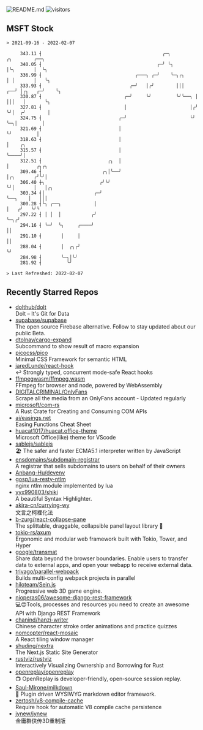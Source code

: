 ![README.md](https://github.com/Gerhut/Gerhut/workflows/README.md/badge.svg)
![visitors](https://visitors.vercel.app/Gerhut/Gerhut?token=8cf69d1f6813d272ef062726b6070c9be4ff72038cfe5a7ded7384a8da65d866)

## MSFT Stock

```
> 2021-09-16 - 2022-02-07

     343.11 ┤                                            ╭─╮            ╭╮        ╭──╮                           
     340.05 ┤                                          ╭─╯ ╰╮           │╰╮       │  ╰╮                          
     336.99 ┤                                  ╭───╮ ╭─╯    ╰─╮╭╮       │ │       │   ╰╮                         
     333.93 ┤                                ╭─╯   │╭╯        │││    ╭──╯ │╭╮   ╭─╯    ╰╮                        
     330.87 ┤                              ╭─╯     ╰╯         ╰╯╰──╮ │    │││   │       ╰╮                       
     327.81 ┤                              │                       │╭╯    ╰╯│  ╭╯        │                       
     324.75 ┤                            ╭─╯                       ╰╯       ╰─╮│         │                       
     321.69 ┤                            │                                    ╰╯         │                       
     318.63 ┤                            │                                               │    ╭╮                 
     315.57 ┤                            │                                               ╰────╯│                 
     312.51 ┤                        ╭╮  │                                                     │          ╭╮╭╮   
     309.46 ┤                      ╭╮│╰──╯                                                     │╭╮       ╭╯╰╯│   
     306.40 ┼╮                    ╭╯╰╯                                                         ╰╯│       │   │╭╮ 
     303.34 ┤│                  ╭─╯                                                              ╰──╮    │   │││ 
     300.28 ┤╰╮ ╭──╮            │                                                                   │   ╭╯   ╰╯╰ 
     297.22 ┤ │ │  │           ╭╯                                                                   ╰─╮╭╯        
     294.16 ┤ ╰─╯  ╰╮     ╭────╯                                                                      ││         
     291.10 ┤       │     │                                                                           ││         
     288.04 ┤       │  ╭╮╭╯                                                                           ╰╯         
     284.98 ┤       ╰─╮│╰╯                                                                                       
     281.92 ┤         ╰╯                                                                                         

> Last Refreshed: 2022-02-07
```

## Recently Starred Repos

- [dolthub/dolt](https://github.com/dolthub/dolt)  
  Dolt – It's Git for Data
- [supabase/supabase](https://github.com/supabase/supabase)  
  The open source Firebase alternative. Follow to stay updated about our public Beta.
- [dtolnay/cargo-expand](https://github.com/dtolnay/cargo-expand)  
  Subcommand to show result of macro expansion
- [picocss/pico](https://github.com/picocss/pico)  
  Minimal CSS Framework for semantic HTML
- [jaredLunde/react-hook](https://github.com/jaredLunde/react-hook)  
  ↩ Strongly typed, concurrent mode-safe React hooks
- [ffmpegwasm/ffmpeg.wasm](https://github.com/ffmpegwasm/ffmpeg.wasm)  
  FFmpeg for browser and node, powered by WebAssembly
- [DIGITALCRIMINAL/OnlyFans](https://github.com/DIGITALCRIMINAL/OnlyFans)  
  Scrape all the media from an OnlyFans account - Updated regularly
- [microsoft/com-rs](https://github.com/microsoft/com-rs)  
  A Rust Crate for Creating and Consuming COM APIs
- [ai/easings.net](https://github.com/ai/easings.net)  
  Easing Functions Cheat Sheet
- [huacat1017/huacat.office-theme](https://github.com/huacat1017/huacat.office-theme)  
  Microsoft Office(like) theme for VScode
- [sablejs/sablejs](https://github.com/sablejs/sablejs)  
  🏖️ The safer and faster ECMA5.1 interpreter written by JavaScript
- [ensdomains/subdomain-registrar](https://github.com/ensdomains/subdomain-registrar)  
  A registrar that sells subdomains to users on behalf of their owners
- [Anbang-Hu/devenv](https://github.com/Anbang-Hu/devenv)  
- [gosp/lua-resty-ntlm](https://github.com/gosp/lua-resty-ntlm)  
  nginx ntlm module implemented by lua
- [yyx990803/shiki](https://github.com/yyx990803/shiki)  
  A beautiful Syntax Highlighter.
- [akira-cn/currying-wy](https://github.com/akira-cn/currying-wy)  
  文言之柯裡化法
- [b-zurg/react-collapse-pane](https://github.com/b-zurg/react-collapse-pane)  
  The splittable, draggable, collapsible panel layout library 🎉
- [tokio-rs/axum](https://github.com/tokio-rs/axum)  
  Ergonomic and modular web framework built with Tokio, Tower, and Hyper
- [google/transmat](https://github.com/google/transmat)  
  Share data beyond the browser boundaries. Enable users to transfer data to external apps, and open your webapp to receive external data.
- [trivago/parallel-webpack](https://github.com/trivago/parallel-webpack)  
  Builds multi-config webpack projects in parallel
- [hiloteam/Sein.js](https://github.com/hiloteam/Sein.js)  
  Progressive web 3D game engine.
- [nioperas06/awesome-django-rest-framework](https://github.com/nioperas06/awesome-django-rest-framework)  
   💻😍Tools, processes and resources you need to create an awesome API with Django REST Framework
- [chanind/hanzi-writer](https://github.com/chanind/hanzi-writer)  
  Chinese character stroke order animations and practice quizzes
- [nomcopter/react-mosaic](https://github.com/nomcopter/react-mosaic)  
  A React tiling window manager
- [shuding/nextra](https://github.com/shuding/nextra)  
  The Next.js Static Site Generator
- [rustviz/rustviz](https://github.com/rustviz/rustviz)  
  Interactively Visualizing Ownership and Borrowing for Rust
- [openreplay/openreplay](https://github.com/openreplay/openreplay)  
  :tv: OpenReplay is developer-friendly, open-source session replay.
- [Saul-Mirone/milkdown](https://github.com/Saul-Mirone/milkdown)  
  🍼 Plugin driven WYSIWYG  markdown editor framework.
- [zertosh/v8-compile-cache](https://github.com/zertosh/v8-compile-cache)  
  Require hook for automatic V8 compile cache persistence
- [jynew/jynew](https://github.com/jynew/jynew)  
  金庸群侠传3D重制版
